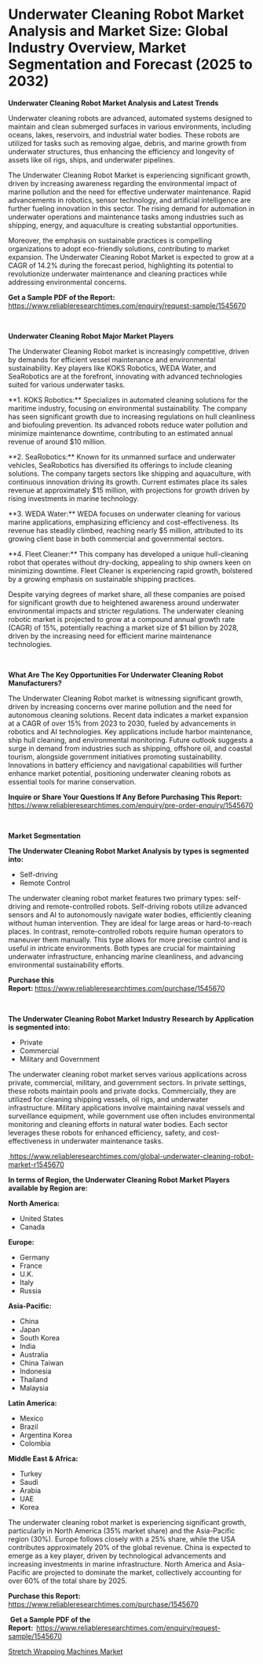 <p><h1>Underwater Cleaning Robot Market Analysis and Market Size: Global Industry Overview, Market Segmentation and Forecast (2025 to 2032)</h1></p><p><strong>Underwater Cleaning Robot Market Analysis and Latest Trends</strong></p>
<p><p>Underwater cleaning robots are advanced, automated systems designed to maintain and clean submerged surfaces in various environments, including oceans, lakes, reservoirs, and industrial water bodies. These robots are utilized for tasks such as removing algae, debris, and marine growth from underwater structures, thus enhancing the efficiency and longevity of assets like oil rigs, ships, and underwater pipelines. </p><p>The Underwater Cleaning Robot Market is experiencing significant growth, driven by increasing awareness regarding the environmental impact of marine pollution and the need for effective underwater maintenance. Rapid advancements in robotics, sensor technology, and artificial intelligence are further fueling innovation in this sector. The rising demand for automation in underwater operations and maintenance tasks among industries such as shipping, energy, and aquaculture is creating substantial opportunities. </p><p>Moreover, the emphasis on sustainable practices is compelling organizations to adopt eco-friendly solutions, contributing to market expansion. The Underwater Cleaning Robot Market is expected to grow at a CAGR of 14.2% during the forecast period, highlighting its potential to revolutionize underwater maintenance and cleaning practices while addressing environmental concerns.</p></p>
<p><strong>Get a Sample PDF of the Report:&nbsp;</strong> <a href="https://www.reliableresearchtimes.com/enquiry/request-sample/1545670?utm_campaign=2180&utm_medium=2&utm_source=Github&utm_content=ia&utm_term=08042025&utm_id=underwater-cleaning-robot">https://www.reliableresearchtimes.com/enquiry/request-sample/1545670</a></p>
<p>&nbsp;</p>
<p><strong>Underwater Cleaning Robot Major Market Players</strong></p>
<p><p>The Underwater Cleaning Robot market is increasingly competitive, driven by demands for efficient vessel maintenance and environmental sustainability. Key players like KOKS Robotics, WEDA Water, and SeaRobotics are at the forefront, innovating with advanced technologies suited for various underwater tasks.</p><p>**1. KOKS Robotics:** Specializes in automated cleaning solutions for the maritime industry, focusing on environmental sustainability. The company has seen significant growth due to increasing regulations on hull cleanliness and biofouling prevention. Its advanced robots reduce water pollution and minimize maintenance downtime, contributing to an estimated annual revenue of around $10 million.</p><p>**2. SeaRobotics:** Known for its unmanned surface and underwater vehicles, SeaRobotics has diversified its offerings to include cleaning solutions. The company targets sectors like shipping and aquaculture, with continuous innovation driving its growth. Current estimates place its sales revenue at approximately $15 million, with projections for growth driven by rising investments in marine technology.</p><p>**3. WEDA Water:** WEDA focuses on underwater cleaning for various marine applications, emphasizing efficiency and cost-effectiveness. Its revenue has steadily climbed, reaching nearly $5 million, attributed to its growing client base in both commercial and governmental sectors.</p><p>**4. Fleet Cleaner:** This company has developed a unique hull-cleaning robot that operates without dry-docking, appealing to ship owners keen on minimizing downtime. Fleet Cleaner is experiencing rapid growth, bolstered by a growing emphasis on sustainable shipping practices.</p><p>Despite varying degrees of market share, all these companies are poised for significant growth due to heightened awareness around underwater environmental impacts and stricter regulations. The underwater cleaning robotic market is projected to grow at a compound annual growth rate (CAGR) of 15%, potentially reaching a market size of $1 billion by 2028, driven by the increasing need for efficient marine maintenance technologies.</p></p>
<p>&nbsp;</p>
<p><strong>What Are The Key Opportunities For Underwater Cleaning Robot Manufacturers?</strong></p>
<p><p>The Underwater Cleaning Robot market is witnessing significant growth, driven by increasing concerns over marine pollution and the need for autonomous cleaning solutions. Recent data indicates a market expansion at a CAGR of over 15% from 2023 to 2030, fueled by advancements in robotics and AI technologies. Key applications include harbor maintenance, ship hull cleaning, and environmental monitoring. Future outlook suggests a surge in demand from industries such as shipping, offshore oil, and coastal tourism, alongside government initiatives promoting sustainability. Innovations in battery efficiency and navigational capabilities will further enhance market potential, positioning underwater cleaning robots as essential tools for marine conservation.</p></p>
<p><strong>Inquire or Share Your Questions If Any Before Purchasing This Report:</strong> <a href="https://www.reliableresearchtimes.com/enquiry/pre-order-enquiry/1545670?utm_campaign=2180&utm_medium=2&utm_source=Github&utm_content=ia&utm_term=08042025&utm_id=underwater-cleaning-robot">https://www.reliableresearchtimes.com/enquiry/pre-order-enquiry/1545670</a></p>
<p>&nbsp;</p>
<p><strong>Market Segmentation</strong></p>
<p><strong>The Underwater Cleaning Robot Market Analysis by types is segmented into:</strong></p>
<p><ul><li>Self-driving</li><li>Remote Control</li></ul></p>
<p><p>The underwater cleaning robot market features two primary types: self-driving and remote-controlled robots. Self-driving robots utilize advanced sensors and AI to autonomously navigate water bodies, efficiently cleaning without human intervention. They are ideal for large areas or hard-to-reach places. In contrast, remote-controlled robots require human operators to maneuver them manually. This type allows for more precise control and is useful in intricate environments. Both types are crucial for maintaining underwater infrastructure, enhancing marine cleanliness, and advancing environmental sustainability efforts.</p></p>
<p><strong>Purchase this Report:&nbsp;</strong><a href="https://www.reliableresearchtimes.com/purchase/1545670?utm_campaign=2180&utm_medium=2&utm_source=Github&utm_content=ia&utm_term=08042025&utm_id=underwater-cleaning-robot">https://www.reliableresearchtimes.com/purchase/1545670</a></p>
<p>&nbsp;</p>
<p><strong>The Underwater Cleaning Robot Market Industry Research by Application is segmented into:</strong></p>
<p><ul><li>Private</li><li>Commercial</li><li>Military and Government</li></ul></p>
<p><p>The underwater cleaning robot market serves various applications across private, commercial, military, and government sectors. In private settings, these robots maintain pools and private docks. Commercially, they are utilized for cleaning shipping vessels, oil rigs, and underwater infrastructure. Military applications involve maintaining naval vessels and surveillance equipment, while government use often includes environmental monitoring and cleaning efforts in natural water bodies. Each sector leverages these robots for enhanced efficiency, safety, and cost-effectiveness in underwater maintenance tasks.</p></p>
<p><a href="https://www.reliableresearchtimes.com/global-underwater-cleaning-robot-market-r1545670?utm_campaign=2180&utm_medium=2&utm_source=Github&utm_content=ia&utm_term=08042025&utm_id=underwater-cleaning-robot">&nbsp;https://www.reliableresearchtimes.com/global-underwater-cleaning-robot-market-r1545670</a></p>
<p><strong>In terms of Region, the Underwater Cleaning Robot Market Players available by Region are:</strong></p>
<p>
    <p> <strong> North America: </strong>
        <ul>
            <li>United States</li>
            <li>Canada</li>
        </ul>
        </p> 
    <p> <strong> Europe: </strong>
        <ul>
            <li>Germany</li>
            <li>France</li>
            <li>U.K.</li>
            <li>Italy</li>
            <li>Russia</li>
        </ul>
        </p> 
    <p> <strong> Asia-Pacific: </strong>
        <ul>
            <li>China</li>
            <li>Japan</li>
            <li>South Korea</li>
            <li>India</li>
            <li>Australia</li>
            <li>China Taiwan</li>
            <li>Indonesia</li>
            <li>Thailand</li>
            <li>Malaysia</li>
        </ul>
        </p> 
    <p> <strong> Latin America: </strong>
        <ul>
            <li>Mexico</li>
            <li>Brazil</li>
            <li>Argentina Korea</li>
            <li>Colombia</li>
        </ul>
        </p> 
    <p> <strong> Middle East & Africa: </strong>
        <ul>
            <li>Turkey</li>
            <li>Saudi</li>
            <li>Arabia</li>
            <li>UAE</li>
            <li>Korea</li>
        </ul>
    </p>
    </p>
<p><p>The underwater cleaning robot market is experiencing significant growth, particularly in North America (35% market share) and the Asia-Pacific region (30%). Europe follows closely with a 25% share, while the USA contributes approximately 20% of the global revenue. China is expected to emerge as a key player, driven by technological advancements and increasing investments in marine infrastructure. North America and Asia-Pacific are projected to dominate the market, collectively accounting for over 60% of the total share by 2025.</p></p>
<p><strong>Purchase this Report: </strong><a href="https://www.reliableresearchtimes.com/purchase/1545670?utm_campaign=2180&utm_medium=2&utm_source=Github&utm_content=ia&utm_term=08042025&utm_id=underwater-cleaning-robot">https://www.reliableresearchtimes.com/purchase/1545670</a></p>
<p>&nbsp;<strong>Get a Sample PDF of the Report:&nbsp;&nbsp;</strong><a href="https://www.reliableresearchtimes.com/enquiry/request-sample/1545670?utm_campaign=2180&utm_medium=2&utm_source=Github&utm_content=ia&utm_term=08042025&utm_id=underwater-cleaning-robot">https://www.reliableresearchtimes.com/enquiry/request-sample/1545670</a></p>
<p><strong></strong></p>
<p><p><a href="https://github.com/koskasislo39/Market-Research-Report-List-1/blob/main/stretch-wrapping-machines-market.md?utm_campaign=2180&utm_medium=2&utm_source=Github&utm_content=ia&utm_term=08042025&utm_id=underwater-cleaning-robot">Stretch Wrapping Machines Market</a></p></p>
